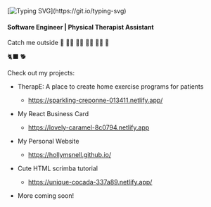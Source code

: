 [![Typing SVG](https://readme-typing-svg.demolab.com/?lines=Let's+speak+in+code;Ruby+Javascript+CSS+HTML+...)](https://git.io/typing-svg)
#### Software Engineer | Physical Therapist Assistant

 



Catch me outside :deciduous_tree: :running_woman: :climbing_woman: :rowing_woman: :biking_woman: :sunflower:


🐈‍⬛ 🐕

Check out my projects:
- TherapE: A place to create home exercise programs for patients 
   - https://sparkling-creponne-013411.netlify.app/
  
- My React Business Card
   - https://lovely-caramel-8c0794.netlify.app

- My Personal Website
   - https://hollymsnell.github.io/
 
- Cute HTML scrimba tutorial
   - https://unique-cocada-337a89.netlify.app/

- More coming soon!  
